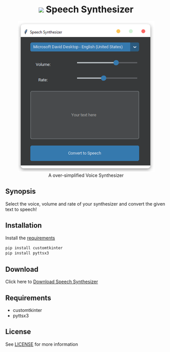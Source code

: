 
<h1 align='center'> <img width=32 src='https://cdn2.iconfinder.com/data/icons/mulitmedia/256/15-512.png'> Speech Synthesizer</h1>
<p align='center'>
    <img src='https://github.com/besnoi/pyApps/blob/main/_img/speech_synthesizer.PNG'><br>
    A over-simplified Voice Synthesizer
</p>

## Synopsis

Select the voice, volume and rate of your synthesizer and convert the given text to speech!

## Installation

Install the [requirements](#requirements)
```bash
pip install customtkinter
pip install pyttsx3
```

## Download

Click here to [Download Speech Synthesizer](https://downgit.github.io/#/home?url=https://github.com/besnoi/pyapps/tree/main/src/Speech%20Synthesizer)

## Requirements
- customtkinter
- pyttsx3

## License

See [LICENSE](https://github.com/besnoi/pyApps/blob/main/LICENSE) for more information
